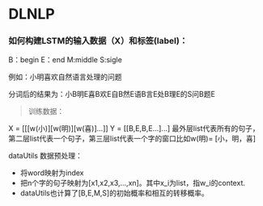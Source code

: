 # DLNLP
### 如何构建LSTM的输入数据（X）和标签(label)：
B：begin  E：end  M:middle   S:sigle


例如：小明喜欢自然语言处理的问题

分词后的结果为：小B明E喜B欢E自B然E语B言E处B理E的S问B题E
>训练数据：

X = [[[w(小)][w(明)][w(喜)]...]] Y = [[B,E,B,E...]...]
最外层list代表所有的句子，第二层list代表一个句子，第三层list代表一个字的窗口比如w(明)= [小，明，喜]

dataUtils 数据预处理：
- 将word映射为index
- 把n个字的句子映射为[x1,x2,x3,...,xn]。其中x_i为list，指w_i的context.
- dataUtils也计算了[B,E,M,S]的初始概率和相互的转移概率。

